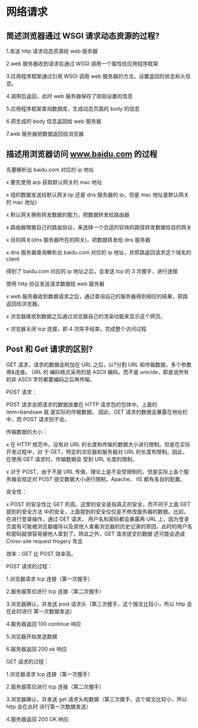 # 网络请求

## 简述浏览器通过 WSGI 请求动态资源的过程?

1.发送 http 请求动态资源给 web 服务器 

2.web 服务器收到请求后通过 WSGI 调用一个属性给应用程序框架 

3.应用程序框架通过引用 WSGI 调用 web 服务器的方法，设置返回的状态和头信息。 

4.调用后返回，此时 web 服务器保存了刚刚设置的信息 

5.应用程序框架查询数据库，生成动态页面的 body 的信息 

6.把生成的 body 信息返回给 web 服务器 

7.web 服务器把数据返回给浏览器

## 描述用浏览器访问 www.baidu.com 的过程

先要解析出 baidu.com 对应的 ip 地址 

x 要先使用 arp 获取默认网关的 mac 地址 

x 组织数据发送给默认网关\(ip 还是 dns 服务器的 ip，但是 mac 地址是默认网关的 mac 地址\) 

x 默认网关拥有转发数据的能力，把数据转发给路由器 

x 路由器根据自己的路由协议，来选择一个合适的较快的路径转发数据给目的网关 

x 目的网关\(dns 服务器所在的网关\)，把数据转发给 dns 服务器 

x dns 服务器查询解析出 baidu.com 对应的 ip 地址，并原路返回请求这个域名的 client 

得到了 baidu.com 对应的 ip 地址之后，会发送 tcp 的 3 次握手，进行连接

使用 http 协议发送请求数据给 web 服务器 

x web 服务器收到数据请求之后，通过查询自己的服务器得到相应的结果，原路返回给浏览器。 

x 浏览器接收到数据之后通过浏览器自己的渲染功能来显示这个网页。 

x 浏览器关闭 tcp 连接，即 4 次挥手结束，完成整个访问过程

## Post 和 Get 请求的区别?

GET 请求，请求的数据会附加在 URL 之后，以?分割 URL 和传输数据，多个参数用&连接。 URL 的 编码格式采用的是 ASCII 编码，而不是 uniclde，即是说所有的非 ASCII 字符都要编码之后再传输。 

POST 请求：

POST 请求会把请求的数据放置在 HTTP 请求包的包体中。上面的 item=bandsaw 就 是实际的传输数据。 因此，GET 请求的数据会暴露在地址栏中，而 POST 请求则不会。 

传输数据的大小： 

x 在 HTTP 规范中，没有对 URL 的长度和传输的数据大小进行限制。但是在实际开发过程中，对 于 GET，特定的浏览器和服务器对 URL 的长度有限制。因此，在使用 GET 请求时，传输数据会 受到 URL 长度的限制。 

x 对于 POST，由于不是 URL 传值，理论上是不会受限制的，但是实际上各个服务器会规定对 POST 提交数据大小进行限制，Apache、 IIS 都有各自的配置。 

安全性： 

x POST 的安全性比 GET 的高。这里的安全是指真正的安全，而不同于上面 GET 提到的安全方法 中的安全，上面提到的安全仅仅是不修改服务器的数据。比如，在进行登录操作，通过 GET 请求， 用户名和密码都会暴露再 URL 上，因为登录页面有可能被浏览器缓存以及其他人查看浏览器的历史记录的原因，此时的用户名和密码就很容易被他人拿到了。除此之外，GET 请求提交的数据 还可能会造成 Cross-site request frogery 攻击

效率：GET 比 POST 效率高。 

POST 请求的过程： 

1.浏览器请求 tcp 连接（第一次握手） 

2.服务器答应进行 tcp 连接（第二次握手） 

3.浏览器确认，并发送 post 请求头（第三次握手，这个报文比较小，所以 http 会在此时进行 第一次数据发送） 

4.服务器返回 100 continue 响应 

5.浏览器开始发送数据 

6.服务器返回 200 ok 响应 

GET 请求的过程： 

1.浏览器请求 tcp 连接（第一次握手） 

2.服务器答应进行 tcp 连接（第二次握手） 

3.浏览器确认，并发送 get 请求头和数据（第三次握手，这个报文比较小，所以 http 会在此时 进行第一次数据发送） 

4.服务器返回 200 OK 响应



